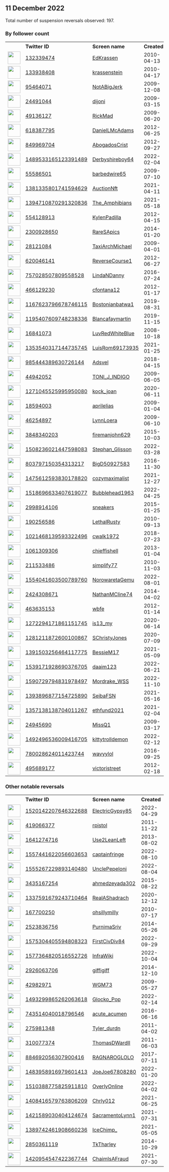 
## 11 December 2022
Total number of suspension reversals observed: 197.

### By follower count
<table><tr><th></th><th align="left">Twitter ID</th><th align="left">Screen name</th>
<th align="left">Created</th><th align="left">Status</th><th align="left">Suspended</th><th align="left">Followers</th>
<tr><td><a href="https://pbs.twimg.com/profile_images/1114298154277646337/KNctEqK5_normal.jpg"><img src="https://pbs.twimg.com/profile_images/1114298154277646337/KNctEqK5_normal.jpg" width="40px" height="40px" align="center"/></a></td><td><a href="https://twitter.com/intent/user?user_id=132339474">132339474</a></td><td><a href="https://twitter.com/EdKrassen">EdKrassen</a></td><td>2010-04-13</td><td align="center"></td><td></td><td>969876</td></tr>
<tr><td><a href="https://pbs.twimg.com/profile_images/1114279145465360385/JemcDoLv_normal.png"><img src="https://pbs.twimg.com/profile_images/1114279145465360385/JemcDoLv_normal.png" width="40px" height="40px" align="center"/></a></td><td><a href="https://twitter.com/intent/user?user_id=133938408">133938408</a></td><td><a href="https://twitter.com/krassenstein">krassenstein</a></td><td>2010-04-17</td><td align="center"></td><td></td><td>742065</td></tr>
<tr><td><a href="https://pbs.twimg.com/profile_images/1641821029965221890/QKoRSX8__normal.jpg"><img src="https://pbs.twimg.com/profile_images/1641821029965221890/QKoRSX8__normal.jpg" width="40px" height="40px" align="center"/></a></td><td><a href="https://twitter.com/intent/user?user_id=95464071">95464071</a></td><td><a href="https://twitter.com/NotABigJerk">NotABigJerk</a></td><td>2009-12-08</td><td align="center"></td><td>2022-11-26</td><td>92471</td></tr>
<tr><td><a href="https://pbs.twimg.com/profile_images/1659391078880116736/k3UpUHWF_normal.jpg"><img src="https://pbs.twimg.com/profile_images/1659391078880116736/k3UpUHWF_normal.jpg" width="40px" height="40px" align="center"/></a></td><td><a href="https://twitter.com/intent/user?user_id=24491044">24491044</a></td><td><a href="https://twitter.com/dijoni">dijoni</a></td><td>2009-03-15</td><td align="center"></td><td>2022-11-28</td><td>54099</td></tr>
<tr><td><a href="https://pbs.twimg.com/profile_images/1625336578406072320/qKcS87FC_normal.jpg"><img src="https://pbs.twimg.com/profile_images/1625336578406072320/qKcS87FC_normal.jpg" width="40px" height="40px" align="center"/></a></td><td><a href="https://twitter.com/intent/user?user_id=49136127">49136127</a></td><td><a href="https://twitter.com/RickMad">RickMad</a></td><td>2009-06-20</td><td align="center"></td><td></td><td>45949</td></tr>
<tr><td><a href="https://pbs.twimg.com/profile_images/378800000215789176/3f51729a61d186c70a609e92118e75a4_normal.jpeg"><img src="https://pbs.twimg.com/profile_images/378800000215789176/3f51729a61d186c70a609e92118e75a4_normal.jpeg" width="40px" height="40px" align="center"/></a></td><td><a href="https://twitter.com/intent/user?user_id=618387795">618387795</a></td><td><a href="https://twitter.com/DanielLMcAdams">DanielLMcAdams</a></td><td>2012-06-25</td><td align="center"></td><td></td><td>31325</td></tr>
<tr><td><a href="https://pbs.twimg.com/profile_images/1582627409878294528/DSsoApu7_normal.jpg"><img src="https://pbs.twimg.com/profile_images/1582627409878294528/DSsoApu7_normal.jpg" width="40px" height="40px" align="center"/></a></td><td><a href="https://twitter.com/intent/user?user_id=849969704">849969704</a></td><td><a href="https://twitter.com/AbogadosCrist">AbogadosCrist</a></td><td>2012-09-27</td><td align="center"></td><td>2022-11-28</td><td>24343</td></tr>
<tr><td><a href="https://pbs.twimg.com/profile_images/1496472374992162816/bxqaMTAQ_normal.jpg"><img src="https://pbs.twimg.com/profile_images/1496472374992162816/bxqaMTAQ_normal.jpg" width="40px" height="40px" align="center"/></a></td><td><a href="https://twitter.com/intent/user?user_id=1489533165123391489">1489533165123391489</a></td><td><a href="https://twitter.com/Derbyshireboy64">Derbyshireboy64</a></td><td>2022-02-04</td><td align="center"></td><td>2022-12-06</td><td>13288</td></tr>
<tr><td><a href="https://pbs.twimg.com/profile_images/1641577849353273348/AGT3ziXb_normal.jpg"><img src="https://pbs.twimg.com/profile_images/1641577849353273348/AGT3ziXb_normal.jpg" width="40px" height="40px" align="center"/></a></td><td><a href="https://twitter.com/intent/user?user_id=55586501">55586501</a></td><td><a href="https://twitter.com/barbedwire65">barbedwire65</a></td><td>2009-07-10</td><td align="center"></td><td>2022-10-29</td><td>10353</td></tr>
<tr><td><a href="https://pbs.twimg.com/profile_images/1625145034327875584/U5SrYkZv_normal.jpg"><img src="https://pbs.twimg.com/profile_images/1625145034327875584/U5SrYkZv_normal.jpg" width="40px" height="40px" align="center"/></a></td><td><a href="https://twitter.com/intent/user?user_id=1381335801741594629">1381335801741594629</a></td><td><a href="https://twitter.com/AuctionNft">AuctionNft</a></td><td>2021-04-11</td><td align="center"></td><td>2022-12-02</td><td>9043</td></tr>
<tr><td><a href="https://pbs.twimg.com/profile_images/1622932879968817155/kH39ZjPM_normal.jpg"><img src="https://pbs.twimg.com/profile_images/1622932879968817155/kH39ZjPM_normal.jpg" width="40px" height="40px" align="center"/></a></td><td><a href="https://twitter.com/intent/user?user_id=1394710870291320836">1394710870291320836</a></td><td><a href="https://twitter.com/The_Amphibians">The_Amphibians</a></td><td>2021-05-18</td><td align="center">🚫</td><td>2022-12-03</td><td>7467</td></tr>
<tr><td><a href="https://pbs.twimg.com/profile_images/2124749175/DSC00908E001_normal.JPG"><img src="https://pbs.twimg.com/profile_images/2124749175/DSC00908E001_normal.JPG" width="40px" height="40px" align="center"/></a></td><td><a href="https://twitter.com/intent/user?user_id=554128913">554128913</a></td><td><a href="https://twitter.com/KylenPadilla">KylenPadilla</a></td><td>2012-04-15</td><td align="center"></td><td>2022-12-06</td><td>7419</td></tr>
<tr><td><a href="https://pbs.twimg.com/profile_images/425165166544572416/BUyKGpJN_normal.jpeg"><img src="https://pbs.twimg.com/profile_images/425165166544572416/BUyKGpJN_normal.jpeg" width="40px" height="40px" align="center"/></a></td><td><a href="https://twitter.com/intent/user?user_id=2300928650">2300928650</a></td><td><a href="https://twitter.com/RareSApics">RareSApics</a></td><td>2014-01-20</td><td align="center"></td><td></td><td>7272</td></tr>
<tr><td><a href="https://pbs.twimg.com/profile_images/1602162723151806465/g1aPIo9k_normal.jpg"><img src="https://pbs.twimg.com/profile_images/1602162723151806465/g1aPIo9k_normal.jpg" width="40px" height="40px" align="center"/></a></td><td><a href="https://twitter.com/intent/user?user_id=28121084">28121084</a></td><td><a href="https://twitter.com/TaxiArchMichael">TaxiArchMichael</a></td><td>2009-04-01</td><td align="center"></td><td></td><td>6408</td></tr>
<tr><td><a href="https://pbs.twimg.com/profile_images/2373784359/8xyhr8dc3r6v2soptezu_normal.jpeg"><img src="https://pbs.twimg.com/profile_images/2373784359/8xyhr8dc3r6v2soptezu_normal.jpeg" width="40px" height="40px" align="center"/></a></td><td><a href="https://twitter.com/intent/user?user_id=620046141">620046141</a></td><td><a href="https://twitter.com/ReverseCourse1">ReverseCourse1</a></td><td>2012-06-27</td><td align="center"></td><td></td><td>6280</td></tr>
<tr><td><a href="https://pbs.twimg.com/profile_images/1324026887086067713/nx6OOdBz_normal.jpg"><img src="https://pbs.twimg.com/profile_images/1324026887086067713/nx6OOdBz_normal.jpg" width="40px" height="40px" align="center"/></a></td><td><a href="https://twitter.com/intent/user?user_id=757028507809558528">757028507809558528</a></td><td><a href="https://twitter.com/LindaNDanny">LindaNDanny</a></td><td>2016-07-24</td><td align="center"></td><td>2022-08-29</td><td>6035</td></tr>
<tr><td><a href="https://pbs.twimg.com/profile_images/1635123844318113793/S2xr8a23_normal.jpg"><img src="https://pbs.twimg.com/profile_images/1635123844318113793/S2xr8a23_normal.jpg" width="40px" height="40px" align="center"/></a></td><td><a href="https://twitter.com/intent/user?user_id=466129230">466129230</a></td><td><a href="https://twitter.com/cfontana12">cfontana12</a></td><td>2012-01-17</td><td align="center">🚫</td><td>2022-12-08</td><td>5805</td></tr>
<tr><td><a href="https://pbs.twimg.com/profile_images/1167624051562561536/lIbQSZdv_normal.jpg"><img src="https://pbs.twimg.com/profile_images/1167624051562561536/lIbQSZdv_normal.jpg" width="40px" height="40px" align="center"/></a></td><td><a href="https://twitter.com/intent/user?user_id=1167623796678746115">1167623796678746115</a></td><td><a href="https://twitter.com/Bostonianbatwa1">Bostonianbatwa1</a></td><td>2019-08-31</td><td align="center"></td><td>2022-10-29</td><td>5644</td></tr>
<tr><td><a href="https://pbs.twimg.com/profile_images/1654315694463373315/P8rl2LcQ_normal.jpg"><img src="https://pbs.twimg.com/profile_images/1654315694463373315/P8rl2LcQ_normal.jpg" width="40px" height="40px" align="center"/></a></td><td><a href="https://twitter.com/intent/user?user_id=1195407609748238336">1195407609748238336</a></td><td><a href="https://twitter.com/Blancafaymartin">Blancafaymartin</a></td><td>2019-11-15</td><td align="center"></td><td></td><td>5089</td></tr>
<tr><td><a href="https://pbs.twimg.com/profile_images/795526017922146306/lpOLCqMI_normal.jpg"><img src="https://pbs.twimg.com/profile_images/795526017922146306/lpOLCqMI_normal.jpg" width="40px" height="40px" align="center"/></a></td><td><a href="https://twitter.com/intent/user?user_id=16841073">16841073</a></td><td><a href="https://twitter.com/LuvRedWhiteBlue">LuvRedWhiteBlue</a></td><td>2008-10-18</td><td align="center"></td><td></td><td>4916</td></tr>
<tr><td><a href="https://pbs.twimg.com/profile_images/1570923875869032448/s_Tj-UpS_normal.jpg"><img src="https://pbs.twimg.com/profile_images/1570923875869032448/s_Tj-UpS_normal.jpg" width="40px" height="40px" align="center"/></a></td><td><a href="https://twitter.com/intent/user?user_id=1353540317144735745">1353540317144735745</a></td><td><a href="https://twitter.com/LuisRom69173935">LuisRom69173935</a></td><td>2021-01-25</td><td align="center"></td><td>2022-11-09</td><td>4492</td></tr>
<tr><td><a href="https://pbs.twimg.com/profile_images/1569226627027984390/gFlhjptn_normal.jpg"><img src="https://pbs.twimg.com/profile_images/1569226627027984390/gFlhjptn_normal.jpg" width="40px" height="40px" align="center"/></a></td><td><a href="https://twitter.com/intent/user?user_id=985444389630726144">985444389630726144</a></td><td><a href="https://twitter.com/Adsvel">Adsvel</a></td><td>2018-04-15</td><td align="center"></td><td>2022-10-12</td><td>4118</td></tr>
<tr><td><a href="https://pbs.twimg.com/profile_images/1601724014568906752/B7-nPcT8_normal.jpg"><img src="https://pbs.twimg.com/profile_images/1601724014568906752/B7-nPcT8_normal.jpg" width="40px" height="40px" align="center"/></a></td><td><a href="https://twitter.com/intent/user?user_id=44942052">44942052</a></td><td><a href="https://twitter.com/TONI_J_INDIGO">TONI_J_INDIGO</a></td><td>2009-06-05</td><td align="center">🚫</td><td>2022-12-07</td><td>3818</td></tr>
<tr><td><a href="https://pbs.twimg.com/profile_images/1282296693145440257/MGkWnGgA_normal.jpg"><img src="https://pbs.twimg.com/profile_images/1282296693145440257/MGkWnGgA_normal.jpg" width="40px" height="40px" align="center"/></a></td><td><a href="https://twitter.com/intent/user?user_id=1271045525995950080">1271045525995950080</a></td><td><a href="https://twitter.com/kock_joan">kock_joan</a></td><td>2020-06-11</td><td align="center"></td><td>2022-10-29</td><td>2799</td></tr>
<tr><td><a href="https://pbs.twimg.com/profile_images/378800000105432596/d1f5a82d5313f5f4d1c9499cb963a579_normal.jpeg"><img src="https://pbs.twimg.com/profile_images/378800000105432596/d1f5a82d5313f5f4d1c9499cb963a579_normal.jpeg" width="40px" height="40px" align="center"/></a></td><td><a href="https://twitter.com/intent/user?user_id=18594003">18594003</a></td><td><a href="https://twitter.com/aprilelias">aprilelias</a></td><td>2009-01-04</td><td align="center"></td><td>2022-10-24</td><td>2619</td></tr>
<tr><td><a href="https://pbs.twimg.com/profile_images/1605325347586592768/BZ8g6i2s_normal.jpg"><img src="https://pbs.twimg.com/profile_images/1605325347586592768/BZ8g6i2s_normal.jpg" width="40px" height="40px" align="center"/></a></td><td><a href="https://twitter.com/intent/user?user_id=46254897">46254897</a></td><td><a href="https://twitter.com/LynnLoera">LynnLoera</a></td><td>2009-06-10</td><td align="center"></td><td></td><td>2603</td></tr>
<tr><td><a href="https://pbs.twimg.com/profile_images/1215367763537145857/tToYQTmq_normal.jpg"><img src="https://pbs.twimg.com/profile_images/1215367763537145857/tToYQTmq_normal.jpg" width="40px" height="40px" align="center"/></a></td><td><a href="https://twitter.com/intent/user?user_id=3848340203">3848340203</a></td><td><a href="https://twitter.com/firemanjohn629">firemanjohn629</a></td><td>2015-10-03</td><td align="center"></td><td></td><td>2467</td></tr>
<tr><td><a href="https://pbs.twimg.com/profile_images/1560438533873029120/rekxhn1L_normal.jpg"><img src="https://pbs.twimg.com/profile_images/1560438533873029120/rekxhn1L_normal.jpg" width="40px" height="40px" align="center"/></a></td><td><a href="https://twitter.com/intent/user?user_id=1508236021447598083">1508236021447598083</a></td><td><a href="https://twitter.com/Stephan_Glisson">Stephan_Glisson</a></td><td>2022-03-28</td><td align="center"></td><td>2022-10-29</td><td>2314</td></tr>
<tr><td><a href="https://pbs.twimg.com/profile_images/1238055036619575296/INc9DFs__normal.jpg"><img src="https://pbs.twimg.com/profile_images/1238055036619575296/INc9DFs__normal.jpg" width="40px" height="40px" align="center"/></a></td><td><a href="https://twitter.com/intent/user?user_id=803797150354313217">803797150354313217</a></td><td><a href="https://twitter.com/BigD50927583">BigD50927583</a></td><td>2016-11-30</td><td align="center"></td><td></td><td>2200</td></tr>
<tr><td><a href="https://pbs.twimg.com/profile_images/1659695636562755589/ulfQoHRz_normal.jpg"><img src="https://pbs.twimg.com/profile_images/1659695636562755589/ulfQoHRz_normal.jpg" width="40px" height="40px" align="center"/></a></td><td><a href="https://twitter.com/intent/user?user_id=1475612593830178820">1475612593830178820</a></td><td><a href="https://twitter.com/cozymaximalist">cozymaximalist</a></td><td>2021-12-27</td><td align="center"></td><td>2022-05-10</td><td>2189</td></tr>
<tr><td><a href="https://pbs.twimg.com/profile_images/1518997446902394882/nzHhfnID_normal.jpg"><img src="https://pbs.twimg.com/profile_images/1518997446902394882/nzHhfnID_normal.jpg" width="40px" height="40px" align="center"/></a></td><td><a href="https://twitter.com/intent/user?user_id=1518696633407619077">1518696633407619077</a></td><td><a href="https://twitter.com/Bubblehead1963">Bubblehead1963</a></td><td>2022-04-25</td><td align="center"></td><td>2022-10-20</td><td>2163</td></tr>
<tr><td><a href="https://pbs.twimg.com/profile_images/1578179827034726402/lzeDhO9M_normal.jpg"><img src="https://pbs.twimg.com/profile_images/1578179827034726402/lzeDhO9M_normal.jpg" width="40px" height="40px" align="center"/></a></td><td><a href="https://twitter.com/intent/user?user_id=2998914106">2998914106</a></td><td><a href="https://twitter.com/sneakers">sneakers</a></td><td>2015-01-25</td><td align="center"></td><td>2022-12-04</td><td>2011</td></tr>
<tr><td><a href="https://pbs.twimg.com/profile_images/1623270475358167040/9ZvV6aOe_normal.jpg"><img src="https://pbs.twimg.com/profile_images/1623270475358167040/9ZvV6aOe_normal.jpg" width="40px" height="40px" align="center"/></a></td><td><a href="https://twitter.com/intent/user?user_id=190256586">190256586</a></td><td><a href="https://twitter.com/LethalRusty">LethalRusty</a></td><td>2010-09-13</td><td align="center"></td><td>2022-10-09</td><td>1946</td></tr>
<tr><td><a href="https://pbs.twimg.com/profile_images/1272521727453601793/TYa0yV6L_normal.jpg"><img src="https://pbs.twimg.com/profile_images/1272521727453601793/TYa0yV6L_normal.jpg" width="40px" height="40px" align="center"/></a></td><td><a href="https://twitter.com/intent/user?user_id=1021468139593322496">1021468139593322496</a></td><td><a href="https://twitter.com/cwalk1972">cwalk1972</a></td><td>2018-07-23</td><td align="center"></td><td></td><td>1899</td></tr>
<tr><td><a href="https://pbs.twimg.com/profile_images/1628877037506297856/ggiZ4Tcm_normal.jpg"><img src="https://pbs.twimg.com/profile_images/1628877037506297856/ggiZ4Tcm_normal.jpg" width="40px" height="40px" align="center"/></a></td><td><a href="https://twitter.com/intent/user?user_id=1061309306">1061309306</a></td><td><a href="https://twitter.com/chieffishell">chieffishell</a></td><td>2013-01-04</td><td align="center"></td><td></td><td>1775</td></tr>
<tr><td><a href="https://pbs.twimg.com/profile_images/1291601544958418945/PH8Uu7_3_normal.jpg"><img src="https://pbs.twimg.com/profile_images/1291601544958418945/PH8Uu7_3_normal.jpg" width="40px" height="40px" align="center"/></a></td><td><a href="https://twitter.com/intent/user?user_id=211533486">211533486</a></td><td><a href="https://twitter.com/simplify77">simplify77</a></td><td>2010-11-03</td><td align="center"></td><td>2022-10-29</td><td>1666</td></tr>
<tr><td><a href="https://pbs.twimg.com/profile_images/1554433861374844928/0QBfvicO_normal.jpg"><img src="https://pbs.twimg.com/profile_images/1554433861374844928/0QBfvicO_normal.jpg" width="40px" height="40px" align="center"/></a></td><td><a href="https://twitter.com/intent/user?user_id=1554041603500789760">1554041603500789760</a></td><td><a href="https://twitter.com/NorowaretaGemu">NorowaretaGemu</a></td><td>2022-08-01</td><td align="center"></td><td>2022-12-02</td><td>1658</td></tr>
<tr><td><a href="https://pbs.twimg.com/profile_images/1176956026257596416/mO2T4HTn_normal.jpg"><img src="https://pbs.twimg.com/profile_images/1176956026257596416/mO2T4HTn_normal.jpg" width="40px" height="40px" align="center"/></a></td><td><a href="https://twitter.com/intent/user?user_id=2424308671">2424308671</a></td><td><a href="https://twitter.com/NathanMCline74">NathanMCline74</a></td><td>2014-04-02</td><td align="center"></td><td>2022-09-24</td><td>1634</td></tr>
<tr><td><a href="https://pbs.twimg.com/profile_images/1932820704/8KVc0lvF_normal"><img src="https://pbs.twimg.com/profile_images/1932820704/8KVc0lvF_normal" width="40px" height="40px" align="center"/></a></td><td><a href="https://twitter.com/intent/user?user_id=463635153">463635153</a></td><td><a href="https://twitter.com/wbfe">wbfe</a></td><td>2012-01-14</td><td align="center"></td><td>2022-07-13</td><td>1620</td></tr>
<tr><td><a href="https://pbs.twimg.com/profile_images/1532422698432770048/8ip7iSaS_normal.jpg"><img src="https://pbs.twimg.com/profile_images/1532422698432770048/8ip7iSaS_normal.jpg" width="40px" height="40px" align="center"/></a></td><td><a href="https://twitter.com/intent/user?user_id=1272294171861151745">1272294171861151745</a></td><td><a href="https://twitter.com/is13_my">is13_my</a></td><td>2020-06-14</td><td align="center"></td><td>2022-10-29</td><td>1564</td></tr>
<tr><td><a href="https://pbs.twimg.com/profile_images/1281215648526479361/qacc4uqp_normal.jpg"><img src="https://pbs.twimg.com/profile_images/1281215648526479361/qacc4uqp_normal.jpg" width="40px" height="40px" align="center"/></a></td><td><a href="https://twitter.com/intent/user?user_id=1281211872600100867">1281211872600100867</a></td><td><a href="https://twitter.com/SChristyJones">SChristyJones</a></td><td>2020-07-09</td><td align="center"></td><td></td><td>1505</td></tr>
<tr><td><a href="https://pbs.twimg.com/profile_images/1428368671362146304/2_Xm_5s9_normal.jpg"><img src="https://pbs.twimg.com/profile_images/1428368671362146304/2_Xm_5s9_normal.jpg" width="40px" height="40px" align="center"/></a></td><td><a href="https://twitter.com/intent/user?user_id=1391503256464117775">1391503256464117775</a></td><td><a href="https://twitter.com/BessieM17">BessieM17</a></td><td>2021-05-09</td><td align="center"></td><td>2022-10-19</td><td>1347</td></tr>
<tr><td><a href="https://pbs.twimg.com/profile_images/1539175148540002304/nnadzgCG_normal.jpg"><img src="https://pbs.twimg.com/profile_images/1539175148540002304/nnadzgCG_normal.jpg" width="40px" height="40px" align="center"/></a></td><td><a href="https://twitter.com/intent/user?user_id=1539171928690376705">1539171928690376705</a></td><td><a href="https://twitter.com/daaim123">daaim123</a></td><td>2022-06-21</td><td align="center"></td><td>2022-12-06</td><td>1337</td></tr>
<tr><td><a href="https://pbs.twimg.com/profile_images/1591332340428570624/zlVUTXyY_normal.jpg"><img src="https://pbs.twimg.com/profile_images/1591332340428570624/zlVUTXyY_normal.jpg" width="40px" height="40px" align="center"/></a></td><td><a href="https://twitter.com/intent/user?user_id=1590729794831978497">1590729794831978497</a></td><td><a href="https://twitter.com/Mordrake_WSS">Mordrake_WSS</a></td><td>2022-11-10</td><td align="center"></td><td>2022-11-18</td><td>1333</td></tr>
<tr><td><a href="https://pbs.twimg.com/profile_images/1515562174868951045/eKg3118u_normal.jpg"><img src="https://pbs.twimg.com/profile_images/1515562174868951045/eKg3118u_normal.jpg" width="40px" height="40px" align="center"/></a></td><td><a href="https://twitter.com/intent/user?user_id=1393896877154725890">1393896877154725890</a></td><td><a href="https://twitter.com/SeibaFSN">SeibaFSN</a></td><td>2021-05-16</td><td align="center"></td><td>2022-12-03</td><td>1315</td></tr>
<tr><td><a href="https://pbs.twimg.com/profile_images/1437024305053765632/7q_vJNit_normal.jpg"><img src="https://pbs.twimg.com/profile_images/1437024305053765632/7q_vJNit_normal.jpg" width="40px" height="40px" align="center"/></a></td><td><a href="https://twitter.com/intent/user?user_id=1357138138704011267">1357138138704011267</a></td><td><a href="https://twitter.com/ethfund2021">ethfund2021</a></td><td>2021-02-04</td><td align="center"></td><td>2022-11-25</td><td>1314</td></tr>
<tr><td><a href="https://pbs.twimg.com/profile_images/940733468564172801/8BbHB1Ok_normal.jpg"><img src="https://pbs.twimg.com/profile_images/940733468564172801/8BbHB1Ok_normal.jpg" width="40px" height="40px" align="center"/></a></td><td><a href="https://twitter.com/intent/user?user_id=24945690">24945690</a></td><td><a href="https://twitter.com/MissQ1">MissQ1</a></td><td>2009-03-17</td><td align="center"></td><td></td><td>1312</td></tr>
<tr><td><a href="https://pbs.twimg.com/profile_images/1623871249712545792/cv4XzlrP_normal.jpg"><img src="https://pbs.twimg.com/profile_images/1623871249712545792/cv4XzlrP_normal.jpg" width="40px" height="40px" align="center"/></a></td><td><a href="https://twitter.com/intent/user?user_id=1492496536009416705">1492496536009416705</a></td><td><a href="https://twitter.com/kittytrolldemon">kittytrolldemon</a></td><td>2022-02-12</td><td align="center">👋</td><td>2022-12-07</td><td>1260</td></tr>
<tr><td><a href="https://pbs.twimg.com/profile_images/1599402805382504448/nTtDJWUJ_normal.jpg"><img src="https://pbs.twimg.com/profile_images/1599402805382504448/nTtDJWUJ_normal.jpg" width="40px" height="40px" align="center"/></a></td><td><a href="https://twitter.com/intent/user?user_id=780028624011423744">780028624011423744</a></td><td><a href="https://twitter.com/wavyylol">wavyylol</a></td><td>2016-09-25</td><td align="center"></td><td>2022-09-14</td><td>1230</td></tr>
<tr><td><a href="https://pbs.twimg.com/profile_images/1632070433444106240/I49Er9Ey_normal.jpg"><img src="https://pbs.twimg.com/profile_images/1632070433444106240/I49Er9Ey_normal.jpg" width="40px" height="40px" align="center"/></a></td><td><a href="https://twitter.com/intent/user?user_id=495689177">495689177</a></td><td><a href="https://twitter.com/victoristreet">victoristreet</a></td><td>2012-02-18</td><td align="center"></td><td>2022-11-08</td><td>1217</td></tr>
</table>

### Other notable reversals
<table><tr><th></th><th align="left">Twitter ID</th><th align="left">Screen name</th>
<th align="left">Created</th><th align="left">Status</th><th align="left">Suspended</th><th align="left">Followers</th>
<tr><td><a href="https://pbs.twimg.com/profile_images/1602484456442437632/LvMpy63J_normal.jpg"><img src="https://pbs.twimg.com/profile_images/1602484456442437632/LvMpy63J_normal.jpg" width="40px" height="40px" align="center"/></a></td><td><a href="https://twitter.com/intent/user?user_id=1520142207646322688">1520142207646322688</a></td><td><a href="https://twitter.com/ElectricGypsy85">ElectricGypsy85</a></td><td>2022-04-29</td><td align="center"></td><td>2022-12-03</td><td>383</td></tr>
<tr><td><a href="https://pbs.twimg.com/profile_images/1638666597165400066/52-VoXOT_normal.png"><img src="https://pbs.twimg.com/profile_images/1638666597165400066/52-VoXOT_normal.png" width="40px" height="40px" align="center"/></a></td><td><a href="https://twitter.com/intent/user?user_id=419066377">419066377</a></td><td><a href="https://twitter.com/rpistol">rpistol</a></td><td>2011-11-22</td><td align="center"></td><td>2022-12-03</td><td>96</td></tr>
<tr><td><a href="https://pbs.twimg.com/profile_images/1632181928303689734/E6d2lghR_normal.jpg"><img src="https://pbs.twimg.com/profile_images/1632181928303689734/E6d2lghR_normal.jpg" width="40px" height="40px" align="center"/></a></td><td><a href="https://twitter.com/intent/user?user_id=1641274716">1641274716</a></td><td><a href="https://twitter.com/Use2LeanLeft">Use2LeanLeft</a></td><td>2013-08-02</td><td align="center"></td><td>2022-12-08</td><td>120</td></tr>
<tr><td><a href="https://pbs.twimg.com/profile_images/1653206934428712960/F72MFe51_normal.jpg"><img src="https://pbs.twimg.com/profile_images/1653206934428712960/F72MFe51_normal.jpg" width="40px" height="40px" align="center"/></a></td><td><a href="https://twitter.com/intent/user?user_id=1557441622056603653">1557441622056603653</a></td><td><a href="https://twitter.com/captainfringe">captainfringe</a></td><td>2022-08-10</td><td align="center"></td><td>2022-12-05</td><td>446</td></tr>
<tr><td><a href="https://pbs.twimg.com/profile_images/1555269218353963010/g1qyle3i_normal.jpg"><img src="https://pbs.twimg.com/profile_images/1555269218353963010/g1qyle3i_normal.jpg" width="40px" height="40px" align="center"/></a></td><td><a href="https://twitter.com/intent/user?user_id=1555267229893140480">1555267229893140480</a></td><td><a href="https://twitter.com/UnclePepeloni">UnclePepeloni</a></td><td>2022-08-04</td><td align="center"></td><td>2022-12-06</td><td>573</td></tr>
<tr><td><a href="https://pbs.twimg.com/profile_images/1597346144698384385/S4wTWFO1_normal.jpg"><img src="https://pbs.twimg.com/profile_images/1597346144698384385/S4wTWFO1_normal.jpg" width="40px" height="40px" align="center"/></a></td><td><a href="https://twitter.com/intent/user?user_id=3435167254">3435167254</a></td><td><a href="https://twitter.com/ahmedzeyada302">ahmedzeyada302</a></td><td>2015-08-22</td><td align="center"></td><td>2022-12-03</td><td>2</td></tr>
<tr><td><a href="https://pbs.twimg.com/profile_images/1630231810054451202/tcVAoGAo_normal.jpg"><img src="https://pbs.twimg.com/profile_images/1630231810054451202/tcVAoGAo_normal.jpg" width="40px" height="40px" align="center"/></a></td><td><a href="https://twitter.com/intent/user?user_id=1337591679243710464">1337591679243710464</a></td><td><a href="https://twitter.com/RealAShadrach">RealAShadrach</a></td><td>2020-12-12</td><td align="center"></td><td>2022-12-09</td><td>67</td></tr>
<tr><td><a href="https://pbs.twimg.com/profile_images/1648753595016450049/6sk_Y2ej_normal.jpg"><img src="https://pbs.twimg.com/profile_images/1648753595016450049/6sk_Y2ej_normal.jpg" width="40px" height="40px" align="center"/></a></td><td><a href="https://twitter.com/intent/user?user_id=167700250">167700250</a></td><td><a href="https://twitter.com/ohsillymilly">ohsillymilly</a></td><td>2010-07-17</td><td align="center">🔒</td><td>2022-10-13</td><td>232</td></tr>
<tr><td><a href="https://pbs.twimg.com/profile_images/521438925844262912/MLSVwaXB_normal.jpeg"><img src="https://pbs.twimg.com/profile_images/521438925844262912/MLSVwaXB_normal.jpeg" width="40px" height="40px" align="center"/></a></td><td><a href="https://twitter.com/intent/user?user_id=2523836756">2523836756</a></td><td><a href="https://twitter.com/PurnimaSriv">PurnimaSriv</a></td><td>2014-05-26</td><td align="center"></td><td>2022-11-26</td><td>529</td></tr>
<tr><td><a href="https://pbs.twimg.com/profile_images/1575304645278318594/CDc62-P0_normal.jpg"><img src="https://pbs.twimg.com/profile_images/1575304645278318594/CDc62-P0_normal.jpg" width="40px" height="40px" align="center"/></a></td><td><a href="https://twitter.com/intent/user?user_id=1575304405594808323">1575304405594808323</a></td><td><a href="https://twitter.com/FirstCivDiv84">FirstCivDiv84</a></td><td>2022-09-29</td><td align="center">👋</td><td>2022-12-12</td><td>55</td></tr>
<tr><td><a href="https://pbs.twimg.com/profile_images/1645799744420352002/JUGAXYyo_normal.png"><img src="https://pbs.twimg.com/profile_images/1645799744420352002/JUGAXYyo_normal.png" width="40px" height="40px" align="center"/></a></td><td><a href="https://twitter.com/intent/user?user_id=1577364820516552726">1577364820516552726</a></td><td><a href="https://twitter.com/InfraWiki">InfraWiki</a></td><td>2022-10-04</td><td align="center"></td><td>2022-12-07</td><td>837</td></tr>
<tr><td><a href="https://abs.twimg.com/sticky/default_profile_images/default_profile_normal.png"><img src="https://abs.twimg.com/sticky/default_profile_images/default_profile_normal.png" width="40px" height="40px" align="center"/></a></td><td><a href="https://twitter.com/intent/user?user_id=2926063706">2926063706</a></td><td><a href="https://twitter.com/giffigiff">giffigiff</a></td><td>2014-12-10</td><td align="center"></td><td>2022-08-02</td><td>628</td></tr>
<tr><td><a href="https://pbs.twimg.com/profile_images/1615687039743152130/oQjlfm5W_normal.jpg"><img src="https://pbs.twimg.com/profile_images/1615687039743152130/oQjlfm5W_normal.jpg" width="40px" height="40px" align="center"/></a></td><td><a href="https://twitter.com/intent/user?user_id=42982971">42982971</a></td><td><a href="https://twitter.com/WGM73">WGM73</a></td><td>2009-05-27</td><td align="center"></td><td>2022-11-29</td><td>349</td></tr>
<tr><td><a href="https://pbs.twimg.com/profile_images/1504480867736948748/ctqhBNO1_normal.jpg"><img src="https://pbs.twimg.com/profile_images/1504480867736948748/ctqhBNO1_normal.jpg" width="40px" height="40px" align="center"/></a></td><td><a href="https://twitter.com/intent/user?user_id=1493299865262063618">1493299865262063618</a></td><td><a href="https://twitter.com/Glocko_Pop">Glocko_Pop</a></td><td>2022-02-14</td><td align="center"></td><td>2022-12-05</td><td>57</td></tr>
<tr><td><a href="https://pbs.twimg.com/profile_images/1511018643735433219/cctvZxRJ_normal.jpg"><img src="https://pbs.twimg.com/profile_images/1511018643735433219/cctvZxRJ_normal.jpg" width="40px" height="40px" align="center"/></a></td><td><a href="https://twitter.com/intent/user?user_id=743514040018796546">743514040018796546</a></td><td><a href="https://twitter.com/acute_acumen">acute_acumen</a></td><td>2016-06-16</td><td align="center"></td><td>2022-12-06</td><td>146</td></tr>
<tr><td><a href="https://pbs.twimg.com/profile_images/1363193509285519360/AAQuqJml_normal.jpg"><img src="https://pbs.twimg.com/profile_images/1363193509285519360/AAQuqJml_normal.jpg" width="40px" height="40px" align="center"/></a></td><td><a href="https://twitter.com/intent/user?user_id=275981348">275981348</a></td><td><a href="https://twitter.com/Tyler_durdn">Tyler_durdn</a></td><td>2011-04-02</td><td align="center"></td><td>2022-12-07</td><td>71</td></tr>
<tr><td><a href="https://abs.twimg.com/sticky/default_profile_images/default_profile_normal.png"><img src="https://abs.twimg.com/sticky/default_profile_images/default_profile_normal.png" width="40px" height="40px" align="center"/></a></td><td><a href="https://twitter.com/intent/user?user_id=310077374">310077374</a></td><td><a href="https://twitter.com/ThomasDWardII">ThomasDWardII</a></td><td>2011-06-03</td><td align="center"></td><td>2022-11-26</td><td>11</td></tr>
<tr><td><a href="https://pbs.twimg.com/profile_images/1526832939161600031/Yj9Chy1i_normal.jpg"><img src="https://pbs.twimg.com/profile_images/1526832939161600031/Yj9Chy1i_normal.jpg" width="40px" height="40px" align="center"/></a></td><td><a href="https://twitter.com/intent/user?user_id=884692056307900416">884692056307900416</a></td><td><a href="https://twitter.com/RAGNAROGLOLO">RAGNAROGLOLO</a></td><td>2017-07-11</td><td align="center"></td><td>2022-11-22</td><td>7</td></tr>
<tr><td><a href="https://pbs.twimg.com/profile_images/1488642637880078336/jQ4hQ0Bd_normal.jpg"><img src="https://pbs.twimg.com/profile_images/1488642637880078336/jQ4hQ0Bd_normal.jpg" width="40px" height="40px" align="center"/></a></td><td><a href="https://twitter.com/intent/user?user_id=1483958916979601413">1483958916979601413</a></td><td><a href="https://twitter.com/JoeJoe67808280">JoeJoe67808280</a></td><td>2022-01-20</td><td align="center"></td><td>2022-12-01</td><td>129</td></tr>
<tr><td><a href="https://pbs.twimg.com/profile_images/1510389446306324483/xHYBMC5D_normal.jpg"><img src="https://pbs.twimg.com/profile_images/1510389446306324483/xHYBMC5D_normal.jpg" width="40px" height="40px" align="center"/></a></td><td><a href="https://twitter.com/intent/user?user_id=1510388775825911810">1510388775825911810</a></td><td><a href="https://twitter.com/OverlyOnline">OverlyOnline</a></td><td>2022-04-02</td><td align="center"></td><td>2022-05-19</td><td>6</td></tr>
<tr><td><a href="https://pbs.twimg.com/profile_images/1416372009727049735/0a-bv0qV_normal.jpg"><img src="https://pbs.twimg.com/profile_images/1416372009727049735/0a-bv0qV_normal.jpg" width="40px" height="40px" align="center"/></a></td><td><a href="https://twitter.com/intent/user?user_id=1408416579763806209">1408416579763806209</a></td><td><a href="https://twitter.com/Chrly012">Chrly012</a></td><td>2021-06-25</td><td align="center"></td><td>2022-10-29</td><td>982</td></tr>
<tr><td><a href="https://pbs.twimg.com/profile_images/1606718431100899329/rjzjdpCR_normal.png"><img src="https://pbs.twimg.com/profile_images/1606718431100899329/rjzjdpCR_normal.png" width="40px" height="40px" align="center"/></a></td><td><a href="https://twitter.com/intent/user?user_id=1421589030404124674">1421589030404124674</a></td><td><a href="https://twitter.com/SacramentoLynn1">SacramentoLynn1</a></td><td>2021-07-31</td><td align="center">🚫</td><td>2022-11-30</td><td>3</td></tr>
<tr><td><a href="https://abs.twimg.com/sticky/default_profile_images/default_profile_normal.png"><img src="https://abs.twimg.com/sticky/default_profile_images/default_profile_normal.png" width="40px" height="40px" align="center"/></a></td><td><a href="https://twitter.com/intent/user?user_id=1389742461908660236">1389742461908660236</a></td><td><a href="https://twitter.com/IceChimp_">IceChimp_</a></td><td>2021-05-05</td><td align="center">🚫</td><td>2022-12-04</td><td>15</td></tr>
<tr><td><a href="https://pbs.twimg.com/profile_images/1616790759201456128/fhil8-bi_normal.jpg"><img src="https://pbs.twimg.com/profile_images/1616790759201456128/fhil8-bi_normal.jpg" width="40px" height="40px" align="center"/></a></td><td><a href="https://twitter.com/intent/user?user_id=2850361119">2850361119</a></td><td><a href="https://twitter.com/TkTharley">TkTharley</a></td><td>2014-10-29</td><td align="center"></td><td>2022-12-02</td><td>120</td></tr>
<tr><td><a href="https://pbs.twimg.com/profile_images/1657896681822715912/pJt9K0ls_normal.jpg"><img src="https://pbs.twimg.com/profile_images/1657896681822715912/pJt9K0ls_normal.jpg" width="40px" height="40px" align="center"/></a></td><td><a href="https://twitter.com/intent/user?user_id=1420954547422367744">1420954547422367744</a></td><td><a href="https://twitter.com/ChaimIsAFraud">ChaimIsAFraud</a></td><td>2021-07-30</td><td align="center"></td><td>2022-12-02</td><td>230</td></tr>
</table>
